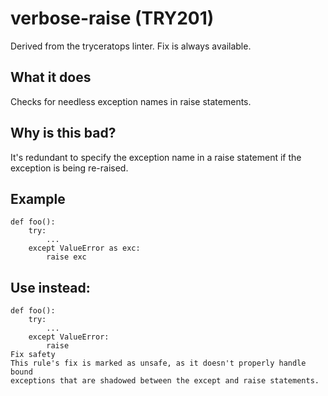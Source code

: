 # verbose-raise (TRY201)
Derived from the tryceratops linter.
Fix is always available.
## What it does
Checks for needless exception names in raise statements.
## Why is this bad?
It's redundant to specify the exception name in a raise statement if the
exception is being re-raised.
## Example
```
def foo():
    try:
        ...
    except ValueError as exc:
        raise exc
```
## Use instead:
```
def foo():
    try:
        ...
    except ValueError:
        raise
Fix safety
This rule's fix is marked as unsafe, as it doesn't properly handle bound
exceptions that are shadowed between the except and raise statements.
```